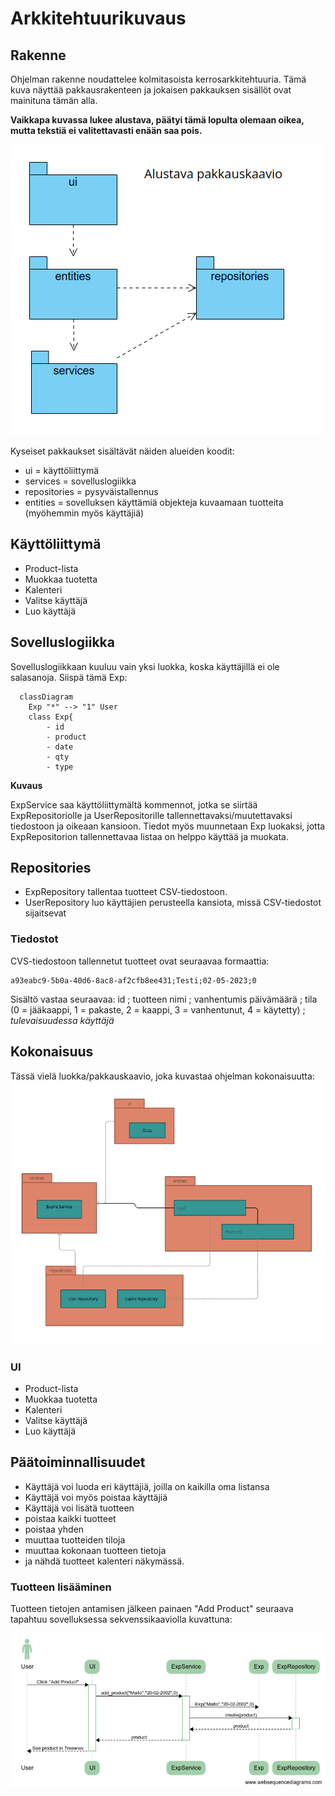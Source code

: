 # Arkkitehtuurikuvaus

## Rakenne

Ohjelman rakenne noudattelee kolmitasoista kerrosarkkitehtuuria. Tämä kuva näyttää pakkausrakenteen ja jokaisen pakkauksen sisällöt ovat mainituna tämän alla.

**Vaikkapa kuvassa lukee alustava, päätyi tämä lopulta olemaan oikea, mutta tekstiä ei valitettavasti enään saa pois.**

![Pakkausrakenne](./kuvat/Exp_alustava_pakkauskaavio.png)

Kyseiset pakkaukset sisältävät näiden alueiden koodit:

- ui = käyttöliittymä
- services = sovelluslogiikka
- repositories = pysyväistallennus
- entities = sovelluksen käyttämiä objekteja kuvaamaan tuotteita (myöhemmin myös käyttäjiä)

## Käyttöliittymä
- Product-lista
- Muokkaa tuotetta
- Kalenteri
- Valitse käyttäjä
- Luo käyttäjä

 
## Sovelluslogiikka

Sovelluslogiikkaan kuuluu vain yksi luokka, koska käyttäjillä ei ole salasanoja. Siispä tämä Exp:

```mermaid
  classDiagram
    Exp "*" --> "1" User
    class Exp{
        - id
        - product
        - date
        - qty
        - type
```


**Kuvaus**

ExpService saa käyttöliittymältä kommennot, jotka se siirtää ExpRepositoriolle ja UserRepositorille tallennettavaksi/muutettavaksi tiedostoon ja oikeaan kansioon. Tiedot myös muunnetaan Exp luokaksi, jotta ExpRepositorion tallennettavaa listaa on helppo käyttää ja muokata.

## Repositories
- ExpRepository tallentaa tuotteet CSV-tiedostoon.
- UserRepository luo käyttäjien perusteella kansiota, missä CSV-tiedostot sijaitsevat

### Tiedostot

CVS-tiedostoon tallennetut tuotteet ovat seuraavaa formaattia:
```
a93eabc9-5b0a-40d6-8ac8-af2cfb8ee431;Testi;02-05-2023;0 
```
Sisältö vastaa seuraavaa: id ; tuotteen nimi ; vanhentumis päivämäärä ; tila (0 = jääkaappi, 1 = pakaste, 2 = kaappi, 3 = vanhentunut, 4 = käytetty) ; *tulevaisuudessa käyttäjä*

## Kokonaisuus

Tässä vielä luokka/pakkauskaavio, joka kuvastaa ohjelman kokonaisuutta:
![Pakkausrakenne](./kuvat/alustava_paakaavio.png)
### UI
- Product-lista
- Muokkaa tuotetta
- Kalenteri
- Valitse käyttäjä
- Luo käyttäjä


## Päätoiminnallisuudet

- Käyttäjä voi luoda eri käyttäjiä, joilla on kaikilla oma listansa
- Käyttäjä voi myös poistaa käyttäjiä
- Käyttäjä voi lisätä tuotteen
- poistaa kaikki tuotteet
- poistaa yhden
- muuttaa tuotteiden tiloja
- muuttaa kokonaan tuotteen tietoja
- ja nähdä tuotteet kalenteri näkymässä.

### Tuotteen lisääminen

Tuotteen tietojen antamisen jälkeen painaen "Add Product" seuraava tapahtuu sovelluksessa sekvenssikaaviolla kuvattuna:

![Tuotteen lisäys](./kuvat/Exp_sekvenssikaavio.png)
